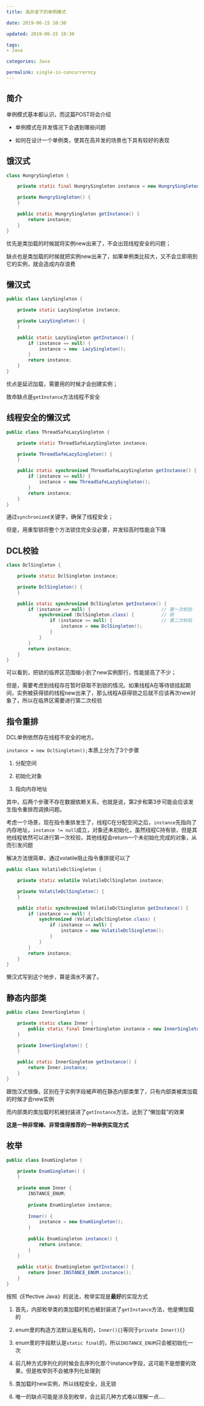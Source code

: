 ```yaml
---
title: 高并发下的单例模式

date: 2019-06-15 10:30

updated: 2019-06-15 10:30

tags:
- Java

categories: Java

permalink: single-in-concurrerncy
---
```




## 简介

单例模式基本都认识，而这篇POST将会介绍

- 单例模式在并发情况下会遇到哪些问题

- 如何在设计一个单例类，使其在高并发的场景也下具有较好的表现



## 饿汉式

~~~java
class HungrySingleton {

    private static final HungrySingleton instance = new HungrySingleton();

    private HungrySingleton() {
    }

    public static HungrySingleton getInstance() {
        return instance;
    }
}
~~~

优先是类加载的时候就将实例new出来了，不会出现线程安全的问题；

缺点也是类加载的时候就把实例new出来了，如果单例类比较大，又不会立即用到它的实例，就会造成内存浪费



## 懒汉式

~~~java
public class LazySingleton {

    private static LazySingleton instance;

    private LazySingleton() {
    }

    public static LazySingleton getInstance() {
        if (instance == null) {
            instance = new  LazySingleton();
        }
        return instance;
    }
}
~~~

优点是延迟加载，需要用的时候才会创建实例；

致命缺点是`getInstance`方法线程不安全



## 线程安全的懒汉式

~~~java
public class ThreadSafeLazySingleton {

    private static ThreadSafeLazySingleton instance;

    private ThreadSafeLazySingleton() {
    }

    public static synchronized ThreadSafeLazySingleton getInstance() {
        if (instance == null) {
            instance = new ThreadSafeLazySingleton();
        }
        return instance;
    }
}
~~~

通过`synchronized`关键字，确保了线程安全；

但是，用重型锁将整个方法锁住完全没必要，并发较高时性能会下降



## DCL校验

~~~java
class DclSingleton {

    private static DclSingleton instance;

    private DclSingleton() {
    }

    public static synchronized DclSingleton getInstance() {
        if (instance == null) {                          // 第一次校验
            synchronized (DclSingleton.class) {          // 锁
                if (instance == null) {					 // 第二次校验
                    instance = new DclSingleton();
                }
            }
        }
        return instance;
    }
}
~~~

可以看到，把锁的临界区范围缩小到了new实例那行，性能提高了不少；

但是，需要考虑到线程存在暂时获取不到锁的情况。如果线程A在等待锁挂起期间，实例被获得锁的线程new出来了，那么线程A获得锁之后就不应该再次new对象了，所以在临界区需要进行第二次校验



## 指令重排

DCL单例依然存在线程不安全的地方。

`instance = new DclSingleton();`本质上分为了3个步骤

1. 分配空间

2. 初始化对象

3. 指向内存地址

其中，后两个步骤不存在数据依赖关系，也就是说，第2步和第3步可能会应该发生指令重排而调换问题。

考虑一个场景，现在指令重排发生了，线程C在分配空间之后，`instance`先指向了内存地址，`instance != null`成立，对象还未初始化，虽然线程C持有锁，但是其他线程依然可以进行第一次校验，其他线程会return一个未初始化完成的对象，从而引发问题

解决方法很简单，通过volatile阻止指令重排就可以了

~~~java
public class VolatileDclSingleton {

    private static volatile VolatileDclSingleton instance;

    private VolatileDclSingleton() {
    }

    public static synchronized VolatileDclSingleton getInstance() {
        if (instance == null) {
            synchronized (VolatileDclSingleton.class) {
                if (instance == null) {
                    instance = new VolatileDclSingleton();
                }
            }
        }
        return instance;
    }
}
~~~

懒汉式写到这个地步，算是滴水不漏了。



## 静态内部类

~~~java
public class InnerSingleton {

    private static class Inner {
        public static final InnerSingleton instance = new InnerSingleton();
    }

    private InnerSingleton() {
    }

    public static InnerSingleton getInstance() {
        return Inner.instance;
    }
}
~~~

跟饱汉式很像，区别在于实例字段被声明在静态内部类里了，只有内部类被类加载的时候才会new实例

而内部类的类加载时机被封装进了`getInstance`方法，达到了“懒加载”的效果

**这是一种非常棒、非常值得推荐的一种单例实现方式**



## 枚举

~~~java
public class EnumSingleton {

    private EnumSingleton() {
    }
	
    private enum Inner {
        INSTANCE_ENUM;
        
        private EnumSingleton instance;
        
        Inner() {
            instance = new EnumSingleton();
        }
        
        public EnumSingleton instance() {
            return instance;
        }
    }
    
    public static EnumSingleton getInstance() {
        return Inner.INSTANCE_ENUM.instance();
    }
}
~~~

按照《Effective Java》的说法，枚举实现是**最好**的实现方式

1. 首先，内部枚举类的类加载时机也被封装进了`getInstance`方法，他是懒加载的

2. enum里的构造方法默认是私有的，`Inner(){}`等同于`private Inner(){}`

3. enum里的字段默认是`static final`的，所以`INSTANCE_ENUM`只会被初始化一次

4. 前几种方式序列化的时候会去序列化那个instance字段，这可能不是想要的效果，但是枚举则不会被序列化处理到

5. 类加载时new实例，所以线程安全，且无锁

6. 唯一的缺点可能是涉及到枚举，会比前几种方式难以理解一点....

   